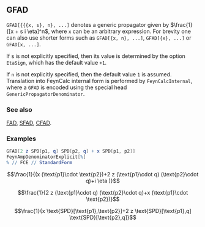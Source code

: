 ## GFAD

`GFAD[{{{x, s}, n}, ...]` denotes a generic propagator given by $\frac{1}{[x + s i \eta]^n$, where `x` can be an arbitrary expression. For brevity one can also use shorter forms such as `GFAD[{x, n}, ...]`, `GFAD[{x}, ...]` or `GFAD[x, ...]`.

If s is not explicitly specified, then its value is determined by the option `EtaSign`, which has the default value `+1`.

If `n` is not explicitly specified, then the default value `1` is assumed. Translation into FeynCalc internal form is performed by `FeynCalcInternal`, where a `GFAD` is encoded using the special head `GenericPropagatorDenominator`.

### See also

[FAD](FAD), [SFAD](SFAD), [CFAD](CFAD).

### Examples

```mathematica
GFAD[2 z SPD[p1, q] SPD[p2, q] + x SPD[p1, p2]]
FeynAmpDenominatorExplicit[%]
% // FCE // StandardForm
```

$$\frac{1}{(x (\text{p1}\cdot \text{p2})+2 z (\text{p1}\cdot q) (\text{p2}\cdot q)+i \eta )}$$

$$\frac{1}{2 z (\text{p1}\cdot q) (\text{p2}\cdot q)+x (\text{p1}\cdot \text{p2})}$$

$$\frac{1}{x \text{SPD}[\text{p1},\text{p2}]+2 z \text{SPD}[\text{p1},q] \text{SPD}[\text{p2},q]}$$